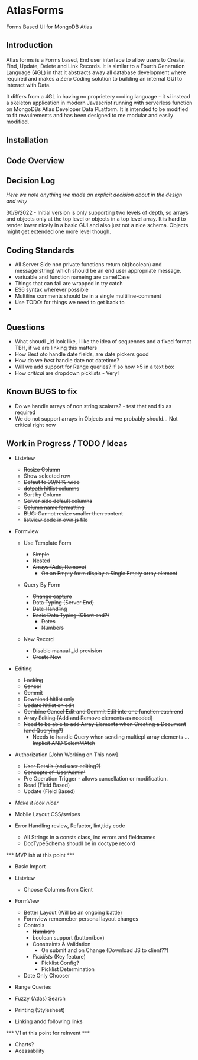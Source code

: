# AtlasForms
Forms Based UI for MongoDB Atlas

## Introduction

Atlas forms is a Forms based, End user interface to allow users to Create, Find, Update, Delete and Link Records. It is similar to a Fourth Generation Language (4GL) in that it abstracts away all
database development where required and makes a Zero Coding solution to building an internal GUI
to interact with Data.

It differs from a 4GL in having no proprietery coding language - it si instead a skeleton application in modern Javascript running with serverless function on MongoDBs Atlas Developer Data PLatform. It is intended to be modified to fit rewuirements and has been designed to me modular and easily modified.

## Installation


## Code Overview

## Decision Log

_Here we note anything we made an explicit decision about in the design and why_

30/9/2022 - Initial version is only supporting two levels of depth, so arrays and objects only at the top level or objects in a top level array. It is hard to render lower nicely in a basic GUI and also just not a nice schema. Objects might get extended one more level though.



## Coding Standards

  - All Server Side non private functions return ok(boolean) and message(string) which should be an end user
appropriate message.
  - variuable and function nameing are camelCase
  - Things that can fail are wrapped in try catch
  - ES6 syntax wherever possible
  - Multiline comments should be in a single multiline-comment
  - Use TODO: for things we need to get back to
  - 
  
## Questions
  - What shoudl _id look like, I like the idea of sequences and a fixed format TBH, if we are linking this matters
  - How Best oto handle date fields, are date pickers good
  - How do we *best* handle date not datetime?
  - Will we add support for Range queries? If so how >5 in a text box
  - How *critical* are dropdown picklists - Very!
   
## Known BUGS to fix


   - Do we handle arrays of non string scalarrs? - test that and fix as required
   - We do not support arrays in Objects and we probably should... Not critical right now


## Work in Progress / TODO / Ideas

- Listview
  - ~~Resize Column~~
  - ~~Show selected row~~
  - ~~Defaut to 99/N % wide~~
  - ~~dotpath hitlist columns~~
  - ~~Sort by Column~~
  - ~~Server side default columns~~
  - ~~Column name formatting~~
  - ~~BUG: Cannot resize smaller then content~~
  - ~~listview code in own js file~~
  
- Formview
  - Use Template Form
    - ~~Simple~~
    - ~~Nested~~
    - ~~Arrays (Add, Remove)~~
      - ~~On an Empty form display a Single Empty array element~~
      
  - Query By Form
    - ~~Change capture~~
    - ~~Data Typing (Server End)~~
    - ~~Date Handling~~  
    - ~~Basic Data Typing (Client end?)~~
      - ~~Dates~~
      - ~~Numbers~~

  - New Record
    - ~~Disable manual _id provision~~
    - ~~Create New~~


- Editing
  - ~~Locking~~
  - ~~Cancel~~
  - ~~Commit~~
  - ~~Download hitlist only~~
  - ~~Update hitlist on edit~~
  -  ~~Combine Cancel Edit and Commit Edit into one function each end~~
  - ~~Array Editing (Add and Remove elements as needed)~~
  - ~~Need to be able to add Array Elements when Creating a Document (and Querying?)~~
    - ~~Needs to handle Query when sending multiepl array elements ... Implicit AND $elemMAtch~~


- Authorization [John Working on This now]
  - ~~User Details (and user editing?)~~
  - ~~Concepts of 'UserAdmin'~~
  - Pre Operation Trigger - allows cancellation or modification.
  - Read (Field Based)
  - Update (Field Based)
  

- *Make it look nicer*
- Mobile Layout CSS/swipes


- Error Handling review, Refactor, lint,tidy code
  - All Strings in a consts class, inc errors and fieldnames
  - DocTypeSchema shoudl be in doctype record

*** MVP  ish at this point ***

- Basic Import

- Listview
  - Choose Columns from Cient

- FormView
    - Better Layout (Will be an ongoing battle)
    - Formview rememeber personal layout changes
    - Controls
      - ~~Numbers~~
      - boolean support (button/box)
      - Constraints & Validation 
        - On submit and on Change (Download JS to client??)
      - *Picklists* (Key feature)
          - Picklist Config?
          - Picklist Determination
    - Date Only Chooser

- Range Queries
- Fuzzy (Atlas) Search
- Printing (Stylesheet)

- Linking andd following links

*** V1 at this point for reInvent ***

- Charts?
- Acessability